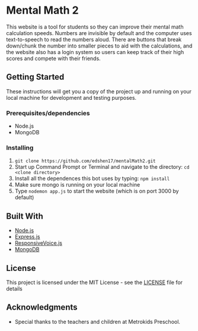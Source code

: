 # Mental Math 2
This website is a tool for students so they can improve their mental math calculation speeds. Numbers are invisible by default and the computer uses text-to-speech to read the numbers aloud. There are buttons that break down/chunk the number into smaller pieces to aid with the calculations, and the website also has a login system so users can keep track of their high scores and compete with their friends.
## Getting Started

These instructions will get you a copy of the project up and running on your local machine for development and testing purposes. 

### Prerequisites/dependencies

* Node.js
* MongoDB

### Installing
1. ```git clone https://github.com/edshen17/mentalMath2.git ```
2. Start up Command Prompt or Terminal and navigate to the directory: ```cd <clone directory>```
3. Install all the dependences this bot uses by typing: ```npm install ``` 
4. Make sure mongo is running on your local machine
5. Type ```nodemon app.js``` to start the website (which is on port 3000 by default)

## Built With

* [Node.js](https://nodejs.org/en/) 
* [Express.js](https://expressjs.com/) 
* [ResponsiveVoice.js](https://responsivevoice.org/)
* [MongoDB](https://www.mongodb.com/)

## License

This project is licensed under the MIT License - see the [LICENSE](LICENSE) file for details

## Acknowledgments

* Special thanks to the teachers and children at Metrokids Preschool.


